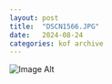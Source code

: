 ```yaml
---
layout:	post
title:	"DSCN1566.JPG"
date:	2024-08-24
categories:	kof archive
---
```


![Image Alt](https://k0f.github.io/assets/DSCN1566.JPG)